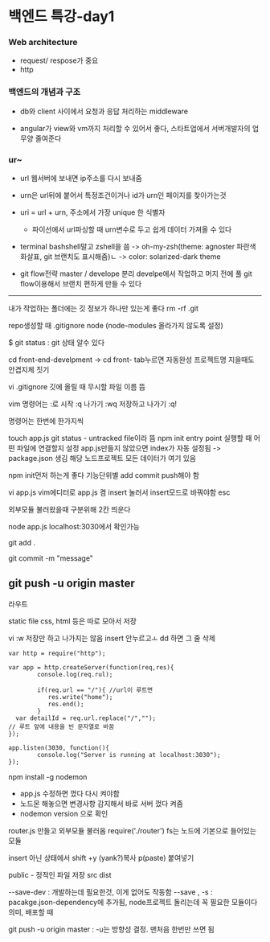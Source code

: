 # 백엔드 특강-day1

### Web architecture
- request/ respose가 중요
- http

### 백엔드의 개념과 구조
- db와 client 사이에서 요청과 응답 처리하는 middleware

- angular가 view와 vm까지 처리할 수 있어서 좋다, 스타트업에서 서버개발자의 업무양 줄여준다 

### ur~
- url 웹서버에 보내면 ip주소를 다시 보내줌
- urn은 url뒤에 붙어서 특정조건이거나 id가 urn인 페이지를 찾아가는것
- uri = url + urn, 주소에서 가장 unique 한 식별자
    + 파이선에서 url파싱할 때 urn변수로 두고 쉽게 데이터 가져올 수 있다

- terminal
bashshell말고 zshell을 씀 -> oh-my-zsh(theme: agnoster 파란색화살표, git 브랜치도 표시해줌)ㄴ -> color: solarized-dark theme

- git flow전략
master / develope 분리
develpe에서 작업하고 머지 전에 풀
git flow이용해서 브랜치 편하게 만들 수 있다


---

내가 작업하는 폴더에는 깃 정보가 하나만 있는게 좋다
rm -rf .git

repo생성할 때
.gitignore
    node (node-modules 올라가지 않도록 설정)

$ git status : git 상태 알수 있다

cd front-end-develpment -> cd front- tab누르면 자동완성
프로젝트명 지을때도 안겹지체 짓기

vi .gitignore 깃에 올릴 때 무시할 파일 이름 뜸

vim 명령어는 :로 시작
:q 나가기
:wq 저장하고 나가기
:q!

명령어는 한번에 한가지씩

touch app.js
git status  - untracked file이라 뜸
npm init
    entry point 실행할 때 어떤 파일에 연결할지 설정 app.js만들지 않았으면 index가 자동 설정됨
    -> package.json 생김
    해당 노드프로젝트 모든 데이터가 여기 있음

npm init먼저 하는게 좋다
기능단위별 add commit push해야 함

vi app.js  vim에디터로 app.js 켬
insert 눌러서 insert모드로 바꿔야함
esc

외부모듈 불러왔을때 구분위해 2칸 띄운다

node app.js
localhost:3030에서 확인가능

git add .

git commit -m "message"

git push -u origin master
----

라우트

static file css, html 등은 따로 모아서 저장

vi
:w 저장만 하고 나가지는 않음
insert 안누르고ㅗ dd 하면 그 줄 삭제

```
var http = require("http");

var app = http.createServer(function(req,res){
        console.log(req.rul);

        if(req.url == "/"){ //url이 루트면
           res.write("home");
           res.end();
        }
  var detailId = req.url.replace("/","");
// 루트 앞에 내용을 빈 문자열로 바꿈
});

app.listen(3030, function(){
        console.log("Server is running at localhost:3030");
});

```

 npm install -g nodemon
- app.js 수정하면 껐다 다시 켜야함
- 노드몬 해놓으면 변경사항 감지해서 바로 서버 껐다 켜줌
- nodemon version 으로 확인

router.js 만들고 외부모듈 불러옴 require('./router')
fs는 노드에 기본으로 들어있는 모듈

insert 아닌 상태에서 shift +y (yank?)복사 p(paste) 붙여넣기



public - 정적인 파일 저장
    src
    dist

--save-dev : 개발하는데 필요한것, 이게 없어도 작동함
--save , -s : pacakge.json-dependency에 추가됨, node프로젝트 돌리는데 꼭 필요한 모듈이다 의미, 배포할 때

git push -u origin master : -u는 방향성 결정. 맨처음 한번만 쓰면 됨